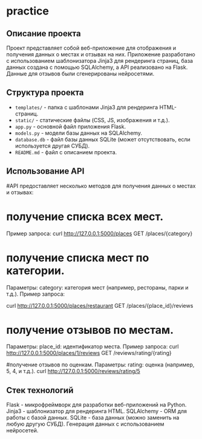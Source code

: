 # practice
## Описание проекта

Проект представляет собой веб-приложение для отображения и получения данных о местах и отзывах на них. Приложение разработано с использованием шаблонизатора Jinja3 для рендеринга страниц, база данных создана с помощью SQLAlchemy, а API реализовано на Flask. Данные для отзывов были сгенерированы нейросетями.

## Структура проекта

- `templates/` - папка с шаблонами Jinja3 для рендеринга HTML-страниц.
- `static/` - статические файлы (CSS, JS, изображения и т.д.).
- `app.py` - основной файл приложения Flask.
- `models.py` - модели базы данных на SQLAlchemy.
- `database.db` - файл базы данных SQLite (может отсутствовать, если используется другая СУБД).
- `README.md` - файл с описанием проекта.

## Использование API
#API предоставляет несколько методов для получения данных о местах и отзывах:



# получение списка всех мест.
Пример запроса:
curl http://127.0.0.1:5000/places
GET /places/{category}

# получение списка мест по категории.
Параметры:
category: категория мест (например, рестораны, парки и т.д.).
Пример запроса:

curl http://127.0.0.1:5000/places/restaurant
GET /places/{place_id}/reviews

# получение отзывов по местам.
Параметры:
place_id: идентификатор места.
Пример запроса:
curl http://127.0.0.1:5000/places/1/reviews
GET /reviews/rating/{rating}

#получение отзывов по оценкам.
Параметры:
rating: оценка (например, 5, 4, и т.д.).
curl http://127.0.0.1:5000/reviews/rating/5

## Стек технологий
Flask - микрофреймворк для разработки веб-приложений на Python.
Jinja3 - шаблонизатор для рендеринга HTML.
SQLAlchemy - ORM для работы с базой данных.
SQLite - база данных (можно заменить на любую другую СУБД).
Генерация данных с использованием нейросетей.

